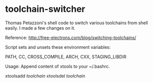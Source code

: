 # toolchain-switcher

Thomas Petazzoni's shell code to switch various toolchains from shell easily.
I made a few changes on it. 

Reference: http://free-electrons.com/blog/switching-toolchains/

Script sets and unsets these environment variables:

PATH, CC, CROSS_COMPILE, ARCH, CXX, STAGING_LIBDIR

Usage:
Append content of xtools to your ~/.bashrc.

xtoolsadd *toolchain* 
xtoolsdel *toolchain*

